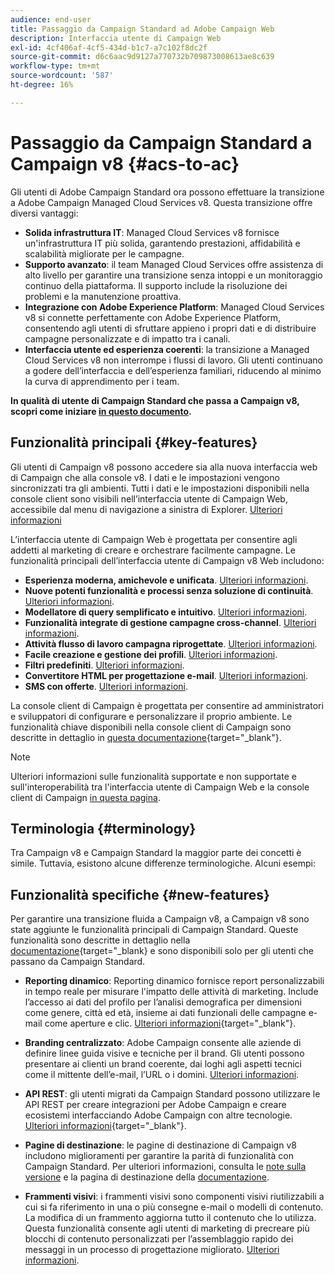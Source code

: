 ```yaml
---
audience: end-user
title: Passaggio da Campaign Standard ad Adobe Campaign Web
description: Interfaccia utente di Campaign Web
exl-id: 4cf406af-4cf5-434d-b1c7-a7c102f8dc2f
source-git-commit: d6c6aac9d9127a770732b709873008613ae8c639
workflow-type: tm+mt
source-wordcount: '587'
ht-degree: 16%

---
```


# Passaggio da Campaign Standard a Campaign v8 {#acs-to-ac}

Gli utenti di Adobe Campaign Standard ora possono effettuare la transizione a Adobe Campaign Managed Cloud Services v8. Questa transizione offre diversi vantaggi:

* **Solida infrastruttura IT**: Managed Cloud Services v8 fornisce un&#39;infrastruttura IT più solida, garantendo prestazioni, affidabilità e scalabilità migliorate per le campagne.
* **Supporto avanzato**: il team Managed Cloud Services offre assistenza di alto livello per garantire una transizione senza intoppi e un monitoraggio continuo della piattaforma. Il supporto include la risoluzione dei problemi e la manutenzione proattiva.
* **Integrazione con Adobe Experience Platform**: Managed Cloud Services v8 si connette perfettamente con Adobe Experience Platform, consentendo agli utenti di sfruttare appieno i propri dati e di distribuire campagne personalizzate e di impatto tra i canali.
* **Interfaccia utente ed esperienza coerenti**: la transizione a Managed Cloud Services v8 non interrompe i flussi di lavoro. Gli utenti continuano a godere dell’interfaccia e dell’esperienza familiari, riducendo al minimo la curva di apprendimento per i team.

**In qualità di utente di Campaign Standard che passa a Campaign v8, scopri come iniziare [in questo documento](../../adoption/home.md).**

<!--
As a Campaign Standard user, we now offer you a way to migrate to Adobe Campaign v8. You will benefit from both the new Campaign Web interface and the v8 console.
-->

## Funzionalità principali {#key-features}

Gli utenti di Campaign v8 possono accedere sia alla nuova interfaccia web di Campaign che alla console v8. I dati e le impostazioni vengono sincronizzati tra gli ambienti. Tutti i dati e le impostazioni disponibili nella console client sono visibili nell’interfaccia utente di Campaign Web, accessibile dal menu di navigazione a sinistra di Explorer. [Ulteriori informazioni](../get-started/user-interface.md#user-interface-explorer)

L’interfaccia utente di Campaign Web è progettata per consentire agli addetti al marketing di creare e orchestrare facilmente campagne. Le funzionalità principali dell’interfaccia utente di Campaign v8 Web includono:

* **Esperienza moderna, amichevole e unificata**. [Ulteriori informazioni](../get-started/connect-to-campaign.md).
* **Nuove potenti funzionalità e processi senza soluzione di continuità**. [Ulteriori informazioni](../get-started/user-interface.md).
* **Modellatore di query semplificato e intuitivo**. [Ulteriori informazioni](../query/query-modeler-overview.md).
* **Funzionalità integrate di gestione campagne cross-channel**. [Ulteriori informazioni](../msg/gs-messages.md).
* **Attività flusso di lavoro campagna riprogettate**. [Ulteriori informazioni](../workflows/gs-workflows.md).
* **Facile creazione e gestione dei profili**. [Ulteriori informazioni](../audience/about-recipients.md).
* **Filtri predefiniti**. [Ulteriori informazioni](../get-started/predefined-filters.md).
* **Convertitore HTML per progettazione e-mail**. [Ulteriori informazioni](../email/existing-content.md).
* **SMS con offerte**. [Ulteriori informazioni](../msg/offers.md).

La console client di Campaign è progettata per consentire ad amministratori e sviluppatori di configurare e personalizzare il proprio ambiente. Le funzionalità chiave disponibili nella console client di Campaign sono descritte in dettaglio in [questa documentazione](https://experienceleague.adobe.com/it/docs/campaign/campaign-v8/new/whats-new){target="_blank"}.

>[!NOTE]
>
>Ulteriori informazioni sulle funzionalità supportate e non supportate e sull&#39;interoperabilità tra l&#39;interfaccia utente di Campaign Web e la console client di Campaign [in questa pagina](../get-started/capability-matrix.md).

## Terminologia {#terminology}

Tra Campaign v8 e Campaign Standard la maggior parte dei concetti è simile. Tuttavia, esistono alcune differenze terminologiche. Alcuni esempi:

<!--
* Profiles are **Recipients** in the console. [Learn more](../audience/gs-audiences-recipients.md).
* Test profiles are **Seed addresses**. [Learn more](../preview-test/test-deliveries.md).
* The delivery preparation is the **Delivery analysis**. [Learn more](../monitor/prepare-send.md).
* Audiences are **Lists**. [Learn more](../audience/gs-audiences-recipients.md).
-->

<!--
* Custom resources are **Schemas**
* Messages are referred to as **Deliveries**
* Roles are configured with **Named Rights**
* Security Groups are **Operator Groups**
* Organizational units are managed through **Folder Permissions**
* Product users are **Operators** in the client console
* Delivery preparation is the **Delivery analysis** in the client console
-->

## Funzionalità specifiche {#new-features}

Per garantire una transizione fluida a Campaign v8, a Campaign v8 sono state aggiunte le funzionalità principali di Campaign Standard. Queste funzionalità sono descritte in dettaglio nella [documentazione](https://experienceleague.adobe.com/docs/experience-cloud/campaign/campaign-standard-migration-home.html?lang=it){target="_blank} e sono disponibili solo per gli utenti che passano da Campaign Standard.

* **Reporting dinamico**: Reporting dinamico fornisce report personalizzabili in tempo reale per misurare l&#39;impatto delle attività di marketing. Include l’accesso ai dati del profilo per l’analisi demografica per dimensioni come genere, città ed età, insieme ai dati funzionali delle campagne e-mail come aperture e clic. [Ulteriori informazioni](https://experienceleague.adobe.com/docs/experience-cloud/campaign/reporting/get-started-reporting.html?lang=it){target="_blank"}.

* **Branding centralizzato**: Adobe Campaign consente alle aziende di definire linee guida visive e tecniche per il brand. Gli utenti possono presentare ai clienti un brand coerente, dai loghi agli aspetti tecnici come il mittente dell’e-mail, l’URL o i domini. [Ulteriori informazioni](https://experienceleague.adobe.com/docs/experience-cloud/campaign/branding/branding-gs.html?lang=it).

* **API REST**: gli utenti migrati da Campaign Standard possono utilizzare le API REST per creare integrazioni per Adobe Campaign e creare ecosistemi interfacciando Adobe Campaign con altre tecnologie. [Ulteriori informazioni](https://experienceleague.adobe.com/docs/experience-cloud/campaign/apis/get-started-apis.html?lang=it){target="_blank"}.

* **Pagine di destinazione**: le pagine di destinazione di Campaign v8 includono miglioramenti per garantire la parità di funzionalità con Campaign Standard. Per ulteriori informazioni, consulta le [note sulla versione](../rn/release-notes.md#new-24-4) e la pagina di destinazione della [documentazione](../landing-pages/get-started-lp.md).

* **Frammenti visivi**: i frammenti visivi sono componenti visivi riutilizzabili a cui si fa riferimento in una o più consegne e-mail o modelli di contenuto. La modifica di un frammento aggiorna tutto il contenuto che lo utilizza. Questa funzionalità consente agli utenti di marketing di precreare più blocchi di contenuto personalizzati per l’assemblaggio rapido dei messaggi in un processo di progettazione migliorato. [Ulteriori informazioni](../content/use-visual-fragments.md).

<!--
* Delivery Alerting: In addition to viewing notifications directly in Campaign, Adobe Campaign also provides an email alerting system to trigger email alerts to users or external stakeholders of important system activities. Create, manage, and receive customizable alerts and dashboards to keep track of delivery successes or failures. Adobe Campaign Delivery Alerting boosts efficiency by keeping all involved Adobe Campaign users in a company automatically informed about the delivery execution status, via email and dashboard. 

* Landing Pages: Landing pages are web forms that can be used to capture information on your audiences, offer subscriptions to a service, display data and grow your database. Landing pages can also be used for acquiring or updating existing profiles, and to set up a double opt-in mechanism, allowing you to protect the platform from wrong or invalid email addresses, or spambots. [Learn more](../landing-pages/get-started-lp.md)
-->